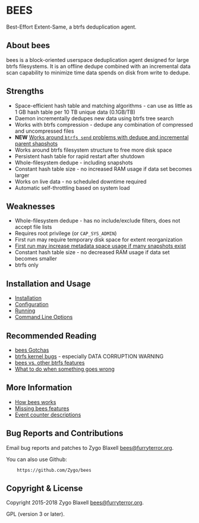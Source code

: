 BEES
====

Best-Effort Extent-Same, a btrfs deduplication agent.

About bees
----------

bees is a block-oriented userspace deduplication agent designed for large
btrfs filesystems.  It is an offline dedupe combined with an incremental
data scan capability to minimize time data spends on disk from write
to dedupe.

Strengths
---------

 * Space-efficient hash table and matching algorithms - can use as little as 1 GB hash table per 10 TB unique data (0.1GB/TB)
 * Daemon incrementally dedupes new data using btrfs tree search
 * Works with btrfs compression - dedupe any combination of compressed and uncompressed files
 * **NEW** [Works around `btrfs send` problems with dedupe and incremental parent shapshots](docs/options.md)
 * Works around btrfs filesystem structure to free more disk space
 * Persistent hash table for rapid restart after shutdown
 * Whole-filesystem dedupe - including snapshots
 * Constant hash table size - no increased RAM usage if data set becomes larger
 * Works on live data - no scheduled downtime required
 * Automatic self-throttling based on system load

Weaknesses
----------

 * Whole-filesystem dedupe - has no include/exclude filters, does not accept file lists
 * Requires root privilege (or `CAP_SYS_ADMIN`)
 * First run may require temporary disk space for extent reorganization
 * [First run may increase metadata space usage if many snapshots exist](docs/gotchas.md)
 * Constant hash table size - no decreased RAM usage if data set becomes smaller
 * btrfs only

Installation and Usage
----------------------

 * [Installation](docs/install.md)
 * [Configuration](docs/config.md)
 * [Running](docs/running.md)
 * [Command Line Options](docs/options.md)

Recommended Reading
-------------------

 * [bees Gotchas](docs/gotchas.md)
 * [btrfs kernel bugs](docs/btrfs-kernel.md) - especially DATA CORRUPTION WARNING
 * [bees vs. other btrfs features](docs/btrfs-other.md)
 * [What to do when something goes wrong](docs/wrong.md)

More Information
----------------

 * [How bees works](docs/how-it-works.md)
 * [Missing bees features](docs/missing.md)
 * [Event counter descriptions](docs/event-counters.md)

Bug Reports and Contributions
-----------------------------

Email bug reports and patches to Zygo Blaxell <bees@furryterror.org>.

You can also use Github:

        https://github.com/Zygo/bees

Copyright & License
-------------------

Copyright 2015-2018 Zygo Blaxell <bees@furryterror.org>.

GPL (version 3 or later).
